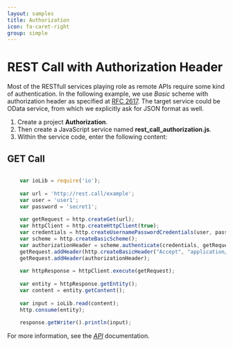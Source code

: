 ```yaml
---
layout: samples
title: Authorization
icon: fa-caret-right
group: simple
---
```


REST Call with Authorization Header
===

Most of the RESTfull services playing role as remote APIs require some kind of authentication. In the following example, we use *Basic* scheme with authorization header as specified at [RFC 2617](https://www.ietf.org/rfc/rfc2617.txt). The target service could be OData service, from which we explicitly ask for JSON format as well.
 
1. Create a project **Authorization**.
2. Then create a JavaScript service named **rest_call_authorization.js**.
3. Within the service code, enter the following content:

GET Call
---

```javascript

	var ioLib = require('io');
	
	var url = 'http://rest.call/example';
	var user = 'user1';
	var password = 'secret1';
	
	var getRequest = http.createGet(url);
	var httpClient = http.createHttpClient(true);
	var credentials = http.createUsernamePasswordCredentials(user, password);    
	var scheme = http.createBasicScheme();
	var authorizationHeader = scheme.authenticate(credentials, getRequest);
	getRequest.addHeader(http.createBasicHeader("Accept", "application/json"));
	getRequest.addHeader(authorizationHeader);
	    
	var httpResponse = httpClient.execute(getRequest);
	    
	var entity = httpResponse.getEntity();
	var content = entity.getContent();
	    
	var input = ioLib.read(content);
	http.consume(entity);
	
	response.getWriter().println(input);

```

For more information, see the *[API](../help/api.html)* documentation.